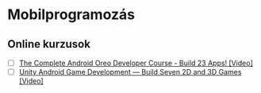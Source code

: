 # Mobilprogramozás

## Online kurzusok

- [ ] [The Complete Android Oreo Developer Course - Build 23 Apps! [Video]](https://subscription.packtpub.com/video/programming/9781789618099/87371/87372/introduction)
- [ ] [Unity Android Game Development — Build Seven 2D and 3D Games [Video]](https://subscription.packtpub.com/video/game-development/9781839215070/p1/video1_1/installing-and-setting-up-unity-2022)